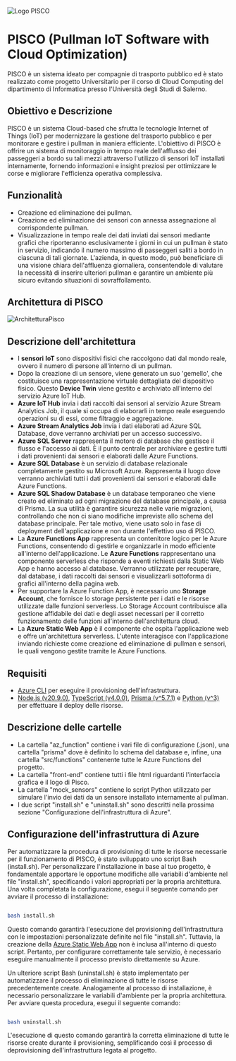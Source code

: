 ![Logo PISCO](https://github.com/AngeloSantangelo/PISCO/assets/115495018/e7e96419-f808-49ae-afc9-19542b2db25d)

# PISCO (Pullman IoT Software with Cloud Optimization)
PISCO è un sistema ideato per compagnie di trasporto pubblico ed è stato realizzato come progetto Universitario per il corso di Cloud Computing del dipartimento di Informatica presso l'Università degli Studi di Salerno.
## Obiettivo e Descrizione
PISCO è un sistema Cloud-based che sfrutta le tecnologie Internet of Things (IoT) per modernizzare la gestione del trasporto pubblico e per monitorare e gestire i pullman in maniera efficiente. L'obiettivo di PISCO è offrire un sistema di monitoraggio in tempo reale dell'afflusso dei passeggeri a bordo su tali mezzi attraverso l'utilizzo di sensori IoT installati internamente, fornendo informazioni e insight preziosi per ottimizzare le corse e migliorare l'efficienza operativa complessiva.
## Funzionalità
- Creazione ed eliminazione dei pullman.
- Creazione ed eliminazione dei sensori con annessa assegnazione al corrispondente pullman.
- Visualizzazione in tempo reale dei dati inviati dai sensori mediante grafici che riporteranno esclusivamente i giorni in cui un pullman è stato in servizio, indicando il numero massimo di passeggeri saliti a bordo in ciascuna di tali giornate. L'azienda, in questo modo, può beneficiare di una visione chiara dell'affluenza giornaliera, consentendole di valutare la necessità di inserire ulteriori pullman e garantire un ambiente più sicuro evitando situazioni di sovraffollamento.
## Architettura di PISCO
![ArchitetturaPisco](https://github.com/AngeloSantangelo/PISCO/assets/115495018/1e32bb3f-8ee9-4e71-bd00-a28ca55bc449)

## Descrizione dell'architettura
- I __sensori__ __IoT__ sono dispositivi fisici che raccolgono dati dal mondo reale, ovvero il numero di persone all'interno di un pullman.
- Dopo la creazione di un sensore, viene generato un suo 'gemello', che costituisce una rappresentazione virtuale dettagliata del dispositivo fisico. Questo __Device Twin__ viene gestito e archiviato all'interno del servizio Azure IoT Hub.
- __Azure IoT Hub__ invia i dati raccolti dai sensori al servizio Azure Stream Analytics Job, il quale si occupa di elaborarli in tempo reale eseguendo operazioni su di essi, come filtraggio e aggregazione.
- __Azure Stream Analytics Job__ invia i dati elaborati ad Azure SQL Database, dove verranno archiviati per un accesso successivo.
- __Azure SQL Server__ rappresenta il motore di database che gestisce il flusso e l'accesso ai dati. È il punto centrale per archiviare e gestire tutti i dati provenienti dai sensori e elaborati dalle Azure Functions.
- __Azure SQL Database__ è un servizio di database relazionale completamente gestito su Microsoft Azure. Rappresenta il luogo dove verranno archiviati tutti i dati provenienti dai sensori e elaborati dalle Azure Functions.
- __Azure SQL Shadow Database__ è un database temporaneo che viene creato ed eliminato ad ogni migrazione del database principale, a causa di Prisma. La sua utilità è garantire sicurezza nelle varie migrazioni, controllando che non ci siano modifiche impreviste allo schema del database principale. Per tale motivo, viene usato solo in fase di deployment dell'applicazione e non durante l'effettivo uso di PISCO.
- La __Azure Functions App__ rappresenta un contenitore logico per le Azure Functions, consentendo di gestirle e organizzarle in modo efficiente all'interno dell'applicazione. Le __Azure Functions__ rappresentano una componente serverless che risponde a eventi richiesti dalla Static Web App e hanno accesso al database. Verranno utilizzate per recuperare, dal database, i dati raccolti dai sensori e visualizzarli sottoforma di grafici all'interno della pagina web.
- Per supportare la Azure Function App, è necessario uno __Storage Account__, che fornisce lo storage persistente per i dati e le risorse utilizzate dalle funzioni serverless. Lo Storage Account contribuisce alla gestione affidabile dei dati e degli asset necessari per il corretto funzionamento delle funzioni all'interno dell'architettura cloud.
- La __Azure Static Web App__ è il componente che ospita l'applicazione web e offre un'architettura serverless. L'utente interagisce con l'applicazione inviando richieste come creazione ed eliminazione di pullman e sensori, le quali vengono gestite tramite le Azure Functions.
## Requisiti
- [Azure CLI](https://learn.microsoft.com/en-us/cli/azure/install-azure-cli) per eseguire il provisioning dell'infrastruttura.
- [Node.js (v20.9.0)](https://radixweb.com/blog/installing-npm-and-nodejs-on-windows-and-mac), [TypeScript (v4.0.0)](https://www.typescriptlang.org/download#:~:text=across%20different%20machines.-,via%20npm,latest%20version%20(currently%205.3).), [Prisma (v^5.7.1)](https://www.prisma.io/docs/getting-started/quickstart) e [Python (v^3)](https://www.python.org/downloads/) per effettuare il deploy delle risorse.
## Descrizione delle cartelle
- La cartella "az_function" contiene i vari file di configurazione (.json), una cartella "prisma" dove è definito lo schema del database e, infine, una cartella "src/functions" contenente tutte le Azure Functions del progetto.
- La cartella "front-end" contiene tutti i file html riguardanti l'interfaccia grafica e il logo di Pisco.
- La cartella "mock_sensors" contiene lo script Python utilizzato per simulare l'invio dei dati da un sensore installato internamente al pullman.
- I due script "install.sh" e "uninstall.sh" sono descritti nella prossima sezione "Configurazione dell'infrastruttura di Azure".
## Configurazione dell'infrastruttura di Azure
Per automatizzare la procedura di provisioning di tutte le risorse necessarie per il funzionamento di PISCO, è stato sviluppato uno script Bash (install.sh). Per personalizzare l'installazione in base al tuo progetto, è fondamentale apportare le opportune modifiche alle variabili d'ambiente nel file "install.sh", specificando i valori appropriati per la propria architettura. Una volta completata la configurazione, esegui il seguente comando per avviare il processo di installazione:
```bash

bash install.sh

```
Questo comando garantirà l'esecuzione del provisioning dell'infrastruttura con le impostazioni personalizzate definite nel file "install.sh". Tuttavia, la creazione della [Azure Static Web App](https://learn.microsoft.com/en-us/azure/static-web-apps/get-started-portal?tabs=vanilla-javascript&pivots=github) non è inclusa all'interno di questo script. Pertanto, per configurare correttamente tale servizio, è necessario eseguire manualmente il processo previsto direttamente su Azure.


Un ulteriore script Bash (uninstall.sh) è stato implementato per automatizzare il processo di eliminazione di tutte le risorse precedentemente create. Analogamente al processo di installazione, è necessario personalizzare le variabili d'ambiente per la propria architettura. Per avviare questa procedura, esegui il seguente comando:
```bash

bash uninstall.sh

```
L'esecuzione di questo comando garantirà la corretta eliminazione di tutte le risorse create durante il provisioning, semplificando così il processo di deprovisioning dell'infrastruttura legata al progetto.
